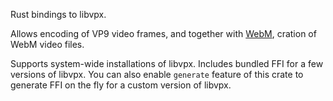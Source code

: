 Rust bindings to libvpx.

Allows encoding of VP9 video frames, and together with [WebM](https://crates.io/crates/webm-native), cration of WebM video files.

Supports system-wide installations of libvpx. Includes bundled FFI for a few versions of libvpx. You can also enable `generate` feature of this crate to generate FFI on the fly for a custom version of libvpx.
